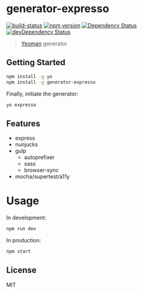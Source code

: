 # generator-expresso 
[![build-status](https://travis-ci.org/hellobrian/generator-expresso.svg?branch=master)](https://travis-ci.org/hellobrian/generator-expresso) 
[![npm version](https://badge.fury.io/js/generator-expresso.svg)](https://badge.fury.io/js/generator-expresso)
[![Dependency Status](https://david-dm.org/hellobrian/generator-expresso.svg)](https://david-dm.org/hellobrian/generator-expresso)
[![devDependency Status](https://david-dm.org/hellobrian/generator-expresso/dev-status.svg)](https://david-dm.org/hellobrian/generator-expresso#info=devDependencies)

> [Yeoman](http://yeoman.io) generator


## Getting Started

```bash
npm install -g yo
npm install -g generator-expresso
```

Finally, initiate the generator:

```bash
yo expresso
```

## Features

- express
- nunjucks
- gulp
  - autoprefixer
  - sass
  - browser-sync
- mocha/supertest/a11y

# Usage

In development: 

```bash
npm run dev
```

In production: 

```bash
npm start
```

## License

MIT
